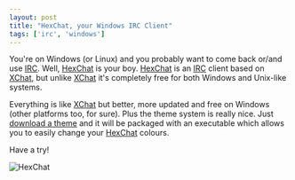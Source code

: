 ```yaml
---
layout: post
title: "HexChat, your Windows IRC Client"
tags: ['irc', 'windows']
---
```


You're on Windows (or Linux) and you probably want to come back or/and use [IRC](http://en.wikipedia.org/wiki/Internet_Relay_Chat). Well, [HexChat](http://hexchat.org) is your boy. [HexChat](http://hexchat.org) is an [IRC](http://en.wikipedia.org/wiki/Internet_Relay_Chat) client based on [XChat](http://xchat.org/), but unlike [XChat](http://xchat.org/) it's completely free for both Windows and Unix-like systems.

Everything is like [XChat](http://xchat.org/) but better, more updated and free on Windows (other platforms too, for sure). Plus the theme system is really nice. Just [download a theme](http://hexchat.org/themes.html) and it will be packaged with an executable which allows you to easily change your [HexChat](http://hexchat.org) colours.

Have a try!

![HexChat]({{site.baseurl}}/medias/img/hexchat.png)